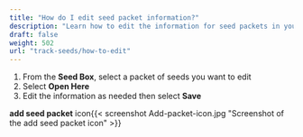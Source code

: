 ```yaml
---
title: "How do I edit seed packet information?"
description: "Learn how to edit the information for seed packets in your Seed Box"
draft: false
weight: 502
url: "track-seeds/how-to-edit"
---
```


1. From the **Seed Box**, select a packet of seeds you want to edit
2. Select **Open Here**
3. Edit the information as needed then select **Save**

**add seed packet** icon{{< screenshot Add-packet-icon.jpg "Screenshot of the add seed packet icon" >}}
